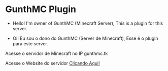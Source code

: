 # GunthMC Plugin
- Hello! I'm owner of GunthMC (Minecraft Server), This is a plugin for this server.

- Oi! Eu sou o dono do GunthMC (Server de Minecraft), Esse é o plugin para este server.

Acesse o servidor de Minecraft no IP gunthmc.tk

Acesse o Website do servidor [Clicando Aqui!](https://www.gunthmc.tk)
